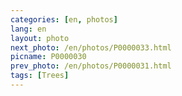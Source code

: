 ```yaml
---
categories: [en, photos]
lang: en
layout: photo
next_photo: /en/photos/P0000033.html
picname: P0000030
prev_photo: /en/photos/P0000031.html
tags: [Trees]
---
```

